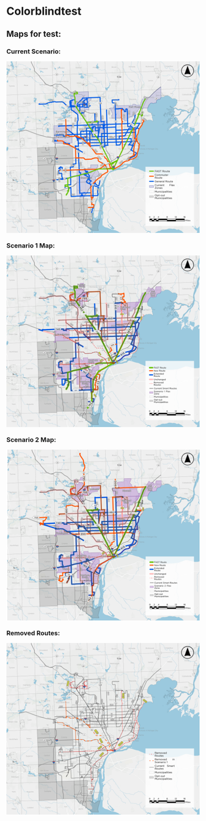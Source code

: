 # Colorblindtest

## Maps for test:
### Current Scenario:
<div style="display: flex;">
  <img src="Current.png" style="width: 100%; height: auto;">
</div>

### Scenario 1 Map:
<div style="display: flex;">
  <img src="Scenario1-1.png" style="width: 100%; height: auto;">
</div>

### Scenario 2 Map:
<div style="display: flex;">
  <img src="Scenario2-1.png" style="width: 100%; height: auto;">
</div>

### Removed Routes:
<div style="display: flex;">
  <img src="remove.png" style="width: 100%; height: auto;">
</div>

